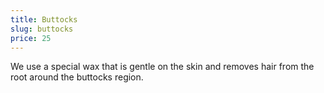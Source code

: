 ```yaml
---
title: Buttocks
slug: buttocks
price: 25
---
```


We use a special wax that is gentle on the skin and removes hair from the root around the buttocks region.
